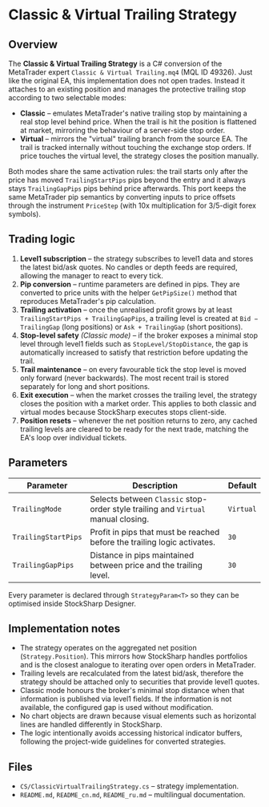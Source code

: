 # Classic & Virtual Trailing Strategy

## Overview
The **Classic & Virtual Trailing Strategy** is a C# conversion of the MetaTrader expert `Classic & Virtual Trailing.mq4` (MQL ID 49326).
Just like the original EA, this implementation does not open trades. Instead it attaches to an existing position and manages the
protective trailing stop according to two selectable modes:

- **Classic** – emulates MetaTrader's native trailing stop by maintaining a real stop level behind price. When the trail is hit
the position is flattened at market, mirroring the behaviour of a server-side stop order.
- **Virtual** – mirrors the "virtual" trailing branch from the source EA. The trail is tracked internally without touching the
exchange stop orders. If price touches the virtual level, the strategy closes the position manually.

Both modes share the same activation rules: the trail starts only after the price has moved `TrailingStartPips` pips beyond the
entry and it always stays `TrailingGapPips` pips behind price afterwards. This port keeps the same MetaTrader pip semantics by
converting inputs to price offsets through the instrument `PriceStep` (with 10x multiplication for 3/5-digit forex symbols).

## Trading logic
1. **Level1 subscription** – the strategy subscribes to level1 data and stores the latest bid/ask quotes. No candles or depth
feeds are required, allowing the manager to react to every tick.
2. **Pip conversion** – runtime parameters are defined in pips. They are converted to price units with the helper `GetPipSize()`
method that reproduces MetaTrader's pip calculation.
3. **Trailing activation** – once the unrealised profit grows by at least `TrailingStartPips + TrailingGapPips`, a trailing level
is created at `Bid − TrailingGap` (long positions) or `Ask + TrailingGap` (short positions).
4. **Stop-level safety** *(Classic mode)* – if the broker exposes a minimal stop level through level1 fields such as
`StopLevel/StopDistance`, the gap is automatically increased to satisfy that restriction before updating the trail.
5. **Trail maintenance** – on every favourable tick the stop level is moved only forward (never backwards). The most recent trail
is stored separately for long and short positions.
6. **Exit execution** – when the market crosses the trailing level, the strategy closes the position with a market order. This
applies to both classic and virtual modes because StockSharp executes stops client-side.
7. **Position resets** – whenever the net position returns to zero, any cached trailing levels are cleared to be ready for the
next trade, matching the EA's loop over individual tickets.

## Parameters
| Parameter | Description | Default |
| --- | --- | --- |
| `TrailingMode` | Selects between `Classic` stop-order style trailing and `Virtual` manual closing. | `Virtual` |
| `TrailingStartPips` | Profit in pips that must be reached before the trailing logic activates. | `30` |
| `TrailingGapPips` | Distance in pips maintained between price and the trailing level. | `30` |

Every parameter is declared through `StrategyParam<T>` so they can be optimised inside StockSharp Designer.

## Implementation notes
- The strategy operates on the aggregated net position (`Strategy.Position`). This mirrors how StockSharp handles portfolios and
is the closest analogue to iterating over open orders in MetaTrader.
- Trailing levels are recalculated from the latest bid/ask, therefore the strategy should be attached only to securities that
provide level1 quotes.
- Classic mode honours the broker's minimal stop distance when that information is published via level1 fields. If the
information is not available, the configured gap is used without modification.
- No chart objects are drawn because visual elements such as horizontal lines are handled differently in StockSharp.
- The logic intentionally avoids accessing historical indicator buffers, following the project-wide guidelines for converted
strategies.

## Files
- `CS/ClassicVirtualTrailingStrategy.cs` – strategy implementation.
- `README.md`, `README_cn.md`, `README_ru.md` – multilingual documentation.

